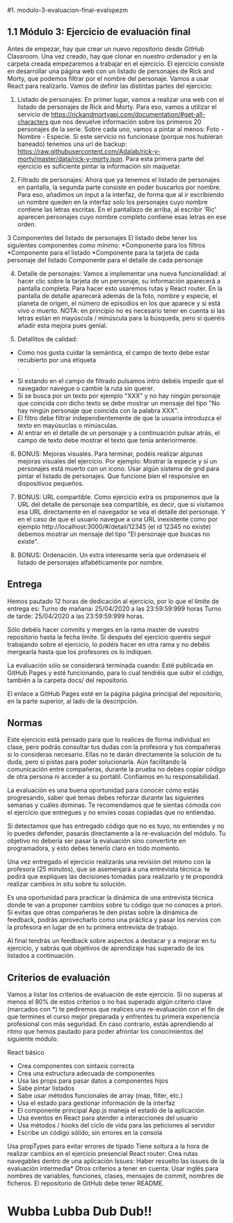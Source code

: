 #1. modulo-3-evaluacion-final-evalopezm

## 1.1 Módulo 3: Ejercicio de evaluación final

Antes de empezar, hay que crear un nuevo repositorio desde GitHub Classroom. Una vez creado, hay que clonar en nuestro ordenador y en la carpeta creada empezaremos a trabajar en el ejercicio.
El ejercicio consiste en desarrollar una página web con un listado de personajes de Rick and Morty, que podemos filtrar por el nombre del personaje. Vamos a usar React para realizarlo.
Vamos de definir las distintas partes del ejercicio:

1. Listado de personajes: En primer lugar, vamos a realizar una web con el listado de personajes de Rick and Morty. Para eso, vamos a utilizar el servicio de https://rickandmortyapi.com/documentation/#get-all-characters que nos devuelve información sobre los primeros 20 personajes de la serie. Sobre cada uno, vamos a pintar al menos:
Foto - Nombre - Especie. Si este servicio no funcionase (porque nos hubieran baneado) tenemos una url de backup: https://raw.githubusercontent.com/Adalab/rick-y-morty/master/data/rick-y-morty.json.
Para esta primera parte del ejercicio es suficiente pintar la información sin maquetar.

2. Filtrado de personajes: Ahora que ya tenemos el listado de personajes en pantalla, la segunda parte consiste en poder buscarlos por nombre. Para eso, añadimos un input a la interfaz, de forma que al ir escribiendo un nombre queden en la interfaz solo los personajes cuyo nombre contiene las letras escritas. En el pantallazo de arriba, al escribir 'Ric' aparecen personajes cuyo nombre completo contiene esas letras en ese orden.

3 Componentes del listado de personajes El listado debe tener los siguientes componentes como mínimo:
  *Componente para los filtros
  *Componente para el listado
  *Componente para la tarjeta de cada personaje del listado Componente para el detalle de cada personaje

4. Detalle de personajes: Vamos a implementar una nueva funcionalidad: al hacer clic sobre la tarjeta de un personaje, su información aparecerá a pantalla completa. Para hacer esto usaremos rutas y React router. En la pantalla de detalle aparecerá además de la foto, nombre y especie, el planeta de origen, el número de episodios en los que aparece y si está vivo o muerto.
 NOTA: en principio no es necesario tener en cuenta si las letras están en mayúscula / minúscula para la búsqueda, pero si queréis añadir esta mejora pues genial.

5. Detallitos de calidad: 

  * Como nos gusta cuidar la semántica, el campo de texto debe estar recubierto por una etiqueta <form />.
  * Si estando en el campo de filtrado pulsamos intro debéis impedir que el navegador navegue o cambie la ruta sin querer.
  * Si se busca por un texto por ejemplo "XXX" y no hay ningún personaje que coincida con dicho texto se debe mostrar un mensaje del tipo "No hay ningún personaje que coincida con la palabra XXX".
  * El filtro debe filtrar independientemente de que la usuaria introduzca el texto en mayúsuclas o minúsculas.
  * Al entrar en el detalle de un personaje y a continuación pulsar atrás, el campo de texto debe mostrar el texto que tenía anteriormente.

6. BONUS: Mejoras visuales. Para terminar, podéis realizar algunas mejoras visuales del ejercicio. Por ejemplo: Mostrar la especie y si un personajes está muerto con un icono. Usar algún sistema de grid para pintar el listado de personajes. Que funcione bien el responsive en dispositivos pequeños.

7. BONUS: URL compartible. Como ejercicio extra os proponemos que la URL del detalle de personaje sea compartible, es decir, que si visitamos esa URL directamente en el navegador se vea el detalle del personaje.
Y en el caso de que el usuario navegue a una URL inexistente como por ejemplo http://localhost:3000/#/detail/12345 (el id 12345 no existe) debemos mostrar un mensaje del tipo "El personaje que buscas no existe".

8. BONUS: Ordenación. Un extra interesante sería que ordenáseis el listado de personajes alfabéticamente por nombre.

## Entrega
Hemos pautado 12 horas de dedicación al ejercicio, por lo que el límite de entrega es: Turno de mañana: 25/04/2020 a las 23:59:59:999 horas Turno de tarde: 25/04/2020 a las 23:59:59:999 horas.

Sólo debéis hacer commits y merges en la rama master de vuestro repositorio hasta la fecha límite. Si después del ejercicio queréis seguir trabajando sobre el ejercicio, lo podéis hacer en otra rama y no debéis mergearla hasta que los profesores os lo indiquen.

La evaluación sólo se considerará terminada cuando: Esté publicada en GitHub Pages y esté funcionando, para lo cual tendréis que subir el código, también a la carpeta docs/ del repositorio.

El enlace a GitHub Pages esté en la página página principal del repositorio, en la parte superior, al lado de la descripción.

## Normas
Este ejercicio está pensado para que lo realices de forma individual en clase, pero podrás consultar tus dudas con la profesora y tus compañeras si lo consideras necesario. Ellas no te darán directamente la solución de tu duda, pero sí pistas para poder solucionarla. Aún facilitando la comunicación entre compañeras, durante la prueba no debes copiar código de otra persona ni acceder a su portátil. Confiamos en tu responsabilidad.

La evaluación es una buena oportunidad para conocer cómo estás progresando, saber qué temas debes reforzar durante las siguientes semanas y cuáles dominas. Te recomendamos que te sientas cómoda con el ejercicio que entregues y no envíes cosas copiadas que no entiendas.

Si detectamos que has entregado código que no es tuyo, no entiendes y no lo puedes defender, pasarás directamente a la re-evaluación del módulo. Tu objetivo no debería ser pasar la evaluación sino convertirte en programadora, y esto debes tenerlo claro en todo momento.

Una vez entregado el ejercicio realizarás una revisión del mismo con la profesora (25 minutos), que se asemenjará a una entrevista técnica: te pedirá que expliques las decisiones tomadas para realizarlo y te propondrá realizar cambios in situ sobre tu solución.

Es una oportunidad para practicar la dinámica de una entrevista técnica donde te van a proponer cambios sobre tu código que no conoces a priori. Si evitas que otras compañeras te den pistas sobre la dinámica de feedback, podrás aprovecharlo como una práctica y pasar los nervios con la profesora en lugar de en tu primera entrevista de trabajo.

Al final tendrás un feedback sobre aspectos a destacar y a mejorar en tu ejercicio, y sabrás qué objetivos de aprendizaje has superado de los listados a continuación.

## Criterios de evaluación
Vamos a listar los criterios de evaluación de este ejercicio. Si no superas al menos el 80% de estos criterios o no has superado algún criterio clave (marcados con *) te pediremos que realices una re-evaluación con el fin de que termines el curso mejor preparada y enfrentes tu primera experiencia profesional con más seguridad. En caso contrario, estás aprendiendo al ritmo que hemos pautado para poder afrontar los conocimientos del siguiente módulo.

React básico
* Crea componentes con sintaxis correcta 
* Crea una estructura adecuada de componentes 
* Usa las props para pasar datos a componentes hijos 
* Sabe pintar listados 
* Sabe usar métodos funcionales de array (map, filter, etc.) 
* Usa el estado para gestionar información de la interfaz 
* El componente principal App.js maneja el estado de la aplicación 
* Usa eventos en React para atender a interacciones del usuario 
* Usa métodos / hooks del ciclo de vida para las peticiones al servidor
* Escribe un código sólido, sin errores en la consola 

Usa propTypes para evitar errores de tipado
Tiene soltura a la hora de realizar cambios en el ejercicio presencial
React router: Crea rutas navegables dentro de una aplicación
Issues: Haber resuelto las issues de la evaluación intermedia*
Otros criterios a tener en cuenta: Usar inglés para nombres de variables, funciones, clases, mensajes de commit, nombres de ficheros. El repositorio de GitHub debe tener README.

# Wubba Lubba Dub Dub!!
 
